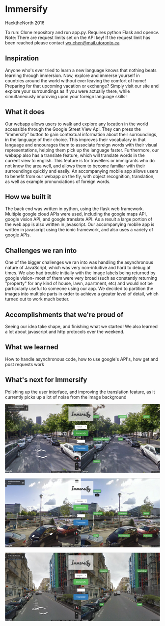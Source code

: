 # Immersify
HacktheNorth 2016

To run: Clone repository and run app.py. Requires python Flask and opencv. Note: There are request limits set on the API key! If the request limit has been reached please contact wx.chen@mail.utoronto.ca

## Inspiration

Anyone who's ever tried to learn a new language knows that nothing beats learning through immersion. Now, explore and immerse yourself in countries around the world without ever leaving the comfort of home! Preparing for that upcoming vacation or exchange? Simply visit our site and explore your surroundings as if you were actually there, while simultaneously improving upon your foreign language skills!

## What it does
Our webapp allows users to walk and explore any location in the world accessible through the Google Street View Api. They can press the "immersify" button to gain contextual information about their surroundings, in the language of their choice. This improves their vocabulary in that language and encourages them to associate foreign words with their visual representations, helping them pick up the language faster. Furthermore, our webapp also has a translate feature, which will translate words in the current view to english. This feature is for travellers or immigrants who do not know the area well, and allows them to become familiar with their surroundings quickly and easily. An accompanying mobile app allows users to benefit from our webapp on the fly, with object recognition, translation, as well as example pronunciations of foreign words.

## How we built it
The back end was written in python, using the flask web framework. Multiple google cloud APIs were used, including the google maps API, google vision API, and google translate API. As a result a large portion of the web app is also written in javascript. Our accompanying mobile app is written in javascript using the ionic framework, and also uses a variety of google APIs.

## Challenges we ran into
One of the bigger challenges we ran into was handling the asynchronous nature of JavaScript, which was very non-intuitive and hard to debug at times. We also had trouble initially with the image labels being returned by google vision- most of them were very broad (such as constantly returning "property" for any kind of house, lawn, apartment, etc) and would not be particularly useful to someone using our app. We decided to partition the images into multiple parts in order to achieve a greater level of detail, which turned out to work much better.

## Accomplishments that we're proud of
Seeing our idea take shape, and finishing what we started! We also learned a lot about javascript and http protocols over the weekend.

## What we learned
How to handle asynchronous code, how to use google's API's, how get and post requests work

## What's next for Immersify
Polishing up the user interface, and improving the translation feature, as it currently picks up a lot of noise from the image background

![Demo](/demo1.png "Demo")

![Demo](/demo2.png "Demo")

![Demo](/demo3.png "Demo")
